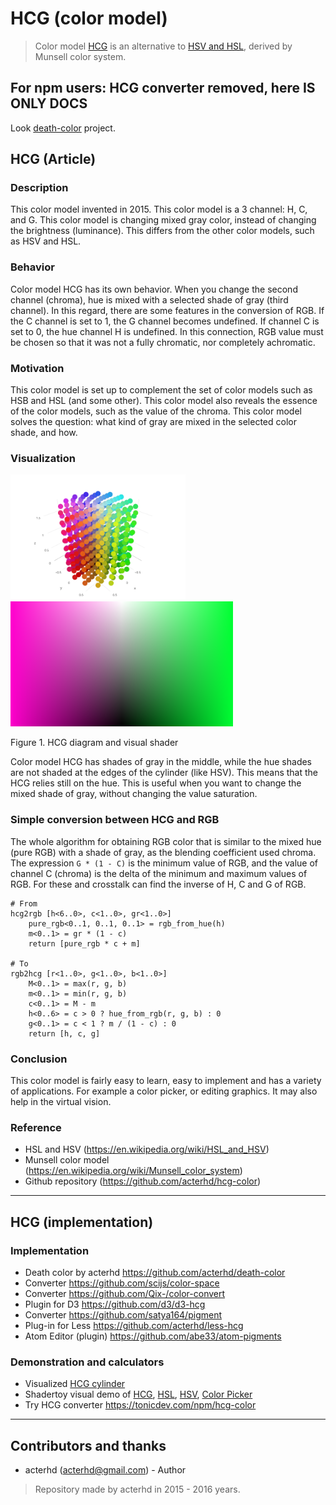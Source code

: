 # HCG (color model)
> Color model [HCG](https://github.com/acterhd/hcg-color/blob/master/convert/hcg.js) is an alternative to [HSV and HSL](https://en.wikipedia.org/wiki/HSL_and_HSV), derived by Munsell color system.

## For npm users: HCG converter removed, here IS ONLY DOCS

Look [death-color](https://github.com/acterhd/death-color) project.

## HCG (Article)

### Description
This color model invented in 2015. This color model is a 3 channel: H, C, and G. This color model is changing mixed gray color, instead of changing the brightness (luminance). This differs from the other color models, such as HSV and HSL.

### Behavior
Color model HCG has its own behavior. When you change the second channel (chroma), hue is mixed with a selected shade of gray (third channel). In this regard, there are some features in the conversion of RGB. If the C channel is set to 1, the G channel becomes undefined. If channel C is set to 0, the hue channel H is undefined. In this connection, RGB value must be chosen so that it was not a fully chromatic, nor completely achromatic.

### Motivation
This color model is set up to complement the set of color models such as HSB and HSL (and some other). This color model also reveals the essence of the color models, such as the value of the chroma. This color model solves the question: what kind of gray are mixed in the selected color shade, and how.

### Visualization
<img src="images/diagram.png" alt="#" height="200"> <img src="images/shader.png" alt="#" height="200">

Figure 1. HCG diagram and visual shader

Color model HCG has shades of gray in the middle, while the hue shades are not shaded at the edges of the cylinder (like HSV). This means that the HCG relies still on the hue. This is useful when you want to change the mixed shade of gray, without changing the value saturation.

### Simple conversion between HCG and RGB

The whole algorithm for obtaining RGB color that is similar to the mixed hue (pure RGB) with a shade of gray, as the blending coefficient used chroma. The expression `G * (1 - C)` is the minimum value of RGB, and the value of channel C (chroma) is the delta of the minimum and maximum values of RGB. For these and crosstalk can find the inverse of H, C and G of RGB.

```
# From
hcg2rgb [h<6..0>, c<1..0>, gr<1..0>]
    pure_rgb<0..1, 0..1, 0..1> = rgb_from_hue(h)
    m<0..1> = gr * (1 - c)
    return [pure_rgb * c + m]

# To
rgb2hcg [r<1..0>, g<1..0>, b<1..0>]
    M<0..1> = max(r, g, b)
    m<0..1> = min(r, g, b)
    c<0..1> = M - m
    h<0..6> = c > 0 ? hue_from_rgb(r, g, b) : 0
    g<0..1> = c < 1 ? m / (1 - c) : 0
    return [h, c, g]
```

### Conclusion
This color model is fairly easy to learn, easy to implement and has a variety of applications. For example a color picker, or editing graphics. It may also help in the virtual vision.

### Reference
-	HSL and HSV (https://en.wikipedia.org/wiki/HSL_and_HSV)
-	Munsell color model (https://en.wikipedia.org/wiki/Munsell_color_system)
-	Github repository (https://github.com/acterhd/hcg-color)


----------
## HCG (implementation)

### Implementation

+ Death color by acterhd https://github.com/acterhd/death-color
+ Converter https://github.com/scijs/color-space
+ Converter https://github.com/Qix-/color-convert
+ Plugin for D3 https://github.com/d3/d3-hcg
+ Converter https://github.com/satya164/pigment
+ Plug-in for Less https://github.com/acterhd/less-hcg
+ Atom Editor (plugin) https://github.com/abe33/atom-pigments

### Demonstration and calculators

+ Visualized [HCG cylinder](https://plot.ly/~acterhd/8/)
+ Shadertoy visual demo of [HCG](https://www.shadertoy.com/view/ltSXRV), [HSL](https://www.shadertoy.com/view/XtjXRK), [HSV](https://www.shadertoy.com/view/4dVXDd), [Color Picker](https://www.shadertoy.com/view/ldK3Wh)
+ Try HCG converter https://tonicdev.com/npm/hcg-color

----------

## Contributors and thanks

- acterhd (acterhd@gmail.com) - Author



> Repository made by acterhd in 2015 - 2016 years.
